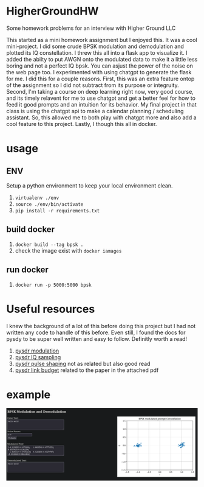 # HigherGroundHW
Some homework problems for an interview with Higher Ground LLC

This started as a mini homework assignment but I enjoyed this. It was a cool mini-project. I did some crude BPSK modulation and demodulation and plotted its IQ constellation. I threw this all into a flask app to visualize it. I added the abilty to put AWGN onto the modulated data to make it a little less boring and not a perfect IQ bpsk. You can asjust the power of the noise on the web page too. I experimented with using chatgpt to generate the flask for me. I did this for a couple reasons. First, this was an extra feature ontop of the assignment so I did not subtract from its purpose or integruity. Second, I'm taking a course on deep learning right now, very good course, and its timely relavent for me to use chatgpt and get a better feel for how to feed it good prompts and an intuition for its behavior. My final project in that class is using the chatgpt api to make a calendar planning / scheduling assistant. So, this allowed me to both play with chatgpt more and also add a cool feature to this project. Lastly, I though this all in docker. 

# usage
## ENV
Setup a python environment to keep your local environment clean.
1) `virtualenv ./env`
2) `source ./env/bin/activate`
3) `pip install -r requirements.txt`

## build docker
1) `docker build --tag bpsk .`
2) check the image exist with `docker iamages`
   
## run docker
1) `docker run -p 5000:5000 bpsk`

# Useful resources
I knew the background of a lot of this before doing this project but I had not written any code to handle of this before. Even still, I found the docs for pysdy to be super well written and easy to follow. Definitly worth a read!

1) [pysdr modulation](https://pysdr.org/content/digital_modulation.html )
2) [pysdr IQ sampling](https://pysdr.org/content/sampling.html)
3) [pysdr pulse shaping](https://pysdr.org/content/pulse_shaping.html) not as related but also good read
4) [pysdr link budget](https://pysdr.org/content/link_budgets.html) related to the paper in the attached pdf

# example
![Example](example_use.png)
